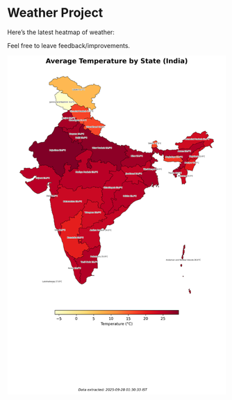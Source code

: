 # Weather Project

Here’s the latest heatmap of weather:

Feel free to leave feedback/improvements.

![India Heatmap](docs/assets/india_heatmap.png?v=D84263)
